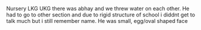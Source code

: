 Nursery LKG UKG there was abhay and we threw water on each other. He had to go to other section and due to rigid structure of school i diddnt get to talk much but i still remember name. He was small, egg/oval shaped face
